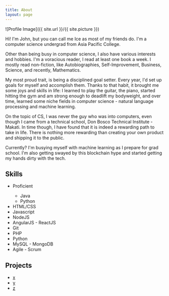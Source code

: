```yaml
---
title: About
layout: page
---
```

![Profile Image]({{ site.url }}/{{ site.picture }})

<p>Hi! I'm John, but you can call me Ice as most of my friends do. I'm a computer science undergrad from Asia Pacific College.</p>

<p>Other than being busy in computer science, I also have various interests and hobbies. I'm a voracious reader, I read at least one book a week. I mostly read non-fiction, like Autobiographies, Self-Improvement, Business, Science, and recently, Mathematics.</p>

<p>My most proud trait, is being a disciplined goal setter. Every year, I'd set up goals for myself and accomplish them. Thanks to that habit, it brought me some joys and skills in life: I learned to play the guitar, the piano, started hitting the gym and am strong enough to deadlift my bodyweight, and over time, learned some niche fields in computer science - natural language processing and machine learning.</p>

<p>On the topic of CS, I was never the guy who was into computers, even though I came from a technical school, Don Bosco Technical Institute - Makati. In time though, I have found that it is indeed a rewarding path to take in life. There is nothing more rewarding than creating your own product and shipping it to the public.</p>

<p>Currently? I'm busying myself with machine learning as I prepare for grad school. I'm also getting swayed by this blockchain hype and started getting my hands dirty with the tech.</p>

<h2>Skills</h2>

<ul class="skill-list">
	<li>Proficient</li>
	<ul>
		<li>Java</li>
		<li>Python</li>
	</ul>
	<li>HTML/CSS</li>
	<li>Javascript</li>
	</li></li>
	<li>NodeJS</li>
	<li>AngularJS - ReactJS</li>
	<li>Git</li>
	<li>PHP</li>
	<li>Python</li>
	<li>MySQL - MongoDB</li>
	<li>Agile - Scrum</li>
</ul>

<h2>Projects</h2>

<ul>
	<li><a href="https://github.com/">x</a></li>
	<li><a href="https://github.com/">y</a></li>
	<li><a href="https://github.com/">z</a></li>
</ul>
